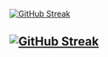 [![GitHub Streak](https://streak-stats.demolab.com?user=MugumoPerm&theme=git-dark)](https://git.io/streak-stats)

## [![GitHub Streak](https://streak-stats.demolab.com?user=MugumoPerm&theme=dracula&mode=weekly)](https://git.io/streak-stats)

